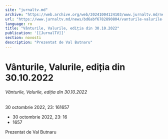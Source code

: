 ```yaml
---
site: "jurnaltv.md"
archive: "https://web.archive.org/web/20241004124103/www.jurnaltv.md/news/bd6abf6782890804/vanturile-valurile-editia-din-30-10-2022.html?fbclid=IwAR0ItESFHEvmRx2ggd_86INx81b5oVP2ETr3yF2YUvkxv8469CZ8piMGRoQ"
url: "https://www.jurnaltv.md/news/bd6abf6782890804/vanturile-valurile-editia-din-30-10-2022.html"
language: ro
title: "Vânturile, Valurile, ediția din 30.10.2022"
publication: '[[JurnalTV]]'
section: novosti
description: "Prezentat de Val Butnaru"
---
```


# Vânturile, Valurile, ediția din 30.10.2022

###### Vânturile, Valurile, ediția din 30.10.2022

30 octombrie 2022, 23: 161657

- 30 octombrie 2022, 23: 16
- 1657

Prezentat de Val Butnaru